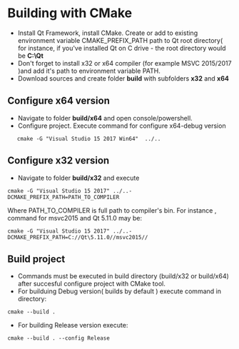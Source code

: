 # Building with CMake

  - Install Qt Framework, install CMake. Create or add to existing environment variable CMAKE_PREFIX_PATH path to Qt root directory( for instance, if  you've installed  Qt on C drive - the root directory would be __C:\Qt__
  - Don't forget to install x32 or x64 compiler (for example  MSVC 2015/2017 )and add  it's path to environment variable PATH. 
  - Download sources and create folder __build__ with subfolders __x32__ and __x64__
## Configure x64 version
  - Navigate to folder __build/x64__ and open console/powershell. 
  - Configure project. Execute command for configure x64-debug version

```
   cmake -G "Visual Studio 15 2017 Win64"  ../..
``` 

## Configure x32 version
  - Navigate to folder __build/x32__ and execute

```
cmake -G "Visual Studio 15 2017" ../..-DCMAKE_PREFIX_PATH=PATH_TO_COMPILER
```
Where PATH_TO_COMPILER is full path to compiler's bin. For instance , command for msvc2015 and Qt 5.11.0 may be:
    
```
cmake -G "Visual Studio 15 2017" ../..-DCMAKE_PREFIX_PATH=C://Qt\5.11.0//msvc2015//
```

## Build project
  - Commands must be executed in build directory (build/x32 or build/x64) after succesful configure project with CMake tool.
  - For builduing Debug version( builds by default ) execute command in directory:
 
```
cmake --build .
```
  - For building Release version execute:

```
cmake --build . --config Release
```


